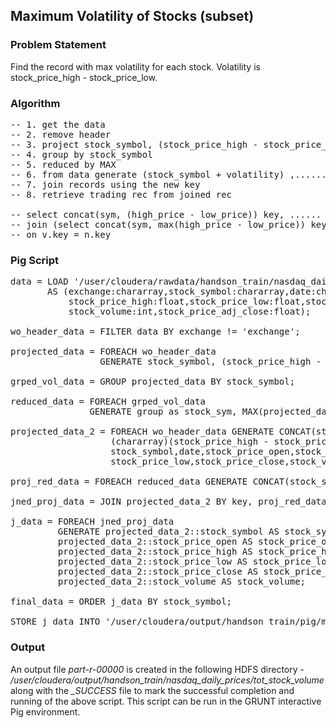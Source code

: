 ## Maximum Volatility of Stocks (subset)

### Problem Statement
Find the record with max volatility for each stock. Volatility is  stock_price_high - stock_price_low.

### Algorithm
<pre>
-- 1. get the data
-- 2. remove header
-- 3. project stock_symbol, (stock_price_high - stock_price_low) as volatility
-- 4. group by stock_symbol
-- 5. reduced by MAX
-- 6. from data generate (stock_symbol + volatility) ,......
-- 7. join records using the new key
-- 8. retrieve trading rec from joined rec

-- select concat(sym, (high_price - low_price)) key, ...... from nasdaq_daily_prices n
-- join (select concat(sym, max(high_price - low_price)) key from nasdaq_daily_prices group by sym) v
-- on v.key = n.key
</pre>

### Pig Script
<pre>
data = LOAD '/user/cloudera/rawdata/handson_train/nasdaq_daily_prices' using PigStorage(',')
       AS (exchange:chararray,stock_symbol:chararray,date:chararray,stock_price_open:float,
           stock_price_high:float,stock_price_low:float,stock_price_close:float,
           stock_volume:int,stock_price_adj_close:float);

wo_header_data = FILTER data BY exchange != 'exchange';

projected_data = FOREACH wo_header_data 
                 GENERATE stock_symbol, (stock_price_high - stock_price_low) AS volatility;

grped_vol_data = GROUP projected_data BY stock_symbol;

reduced_data = FOREACH grped_vol_data 
               GENERATE group as stock_sym, MAX(projected_data.volatility) AS  max_stock_volatility;

projected_data_2 = FOREACH wo_header_data GENERATE CONCAT(stock_symbol, 
                   (chararray)(stock_price_high - stock_price_low)) AS key, 
                   stock_symbol,date,stock_price_open,stock_price_high,
                   stock_price_low,stock_price_close,stock_volume;

proj_red_data = FOREACH reduced_data GENERATE CONCAT(stock_sym, (chararray)max_stock_volatility) AS key;

jned_proj_data = JOIN projected_data_2 BY key, proj_red_data BY key;

j_data = FOREACH jned_proj_data 
         GENERATE projected_data_2::stock_symbol AS stock_symbol,projected_data_2::date AS date,
         projected_data_2::stock_price_open AS stock_price_open, 
         projected_data_2::stock_price_high AS stock_price_high, 
         projected_data_2::stock_price_low AS stock_price_low, 
         projected_data_2::stock_price_close AS stock_price_close, 
         projected_data_2::stock_volume AS stock_volume;

final_data = ORDER j_data BY stock_symbol;

STORE j_data INTO '/user/cloudera/output/handson_train/pig/max_volatility_rec' USING PigStorage('|');
</pre>

### Output
An output file <i>part-r-00000</i> is created in the following HDFS directory - <i>/user/cloudera/output/handson_train/nasdaq_daily_prices/tot_stock_volume</i> along with the <i>_SUCCESS</i> file to mark the successful completion and running of the above script. This script can be run in the GRUNT interactive Pig environment.
